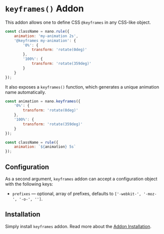 # `keyframes()` Addon

This addon allows one to define CSS `@keyframes` in any CSS-like object.

```js
const className = nano.rule({
    animation: 'my-animation 2s',
    '@keyframes my-animation': {
        '0%': {
            transform: 'rotate(0deg)'
        },
        '100%': {
            transform: 'rotate(359deg)'
        }
    }
});
```

It also exposes a `keyframes()` function, which generates a unique animation name automatically.

```js
const animation = nano.keyframes({
    '0%': {
        transform: 'rotate(0deg)'
    },
    '100%': {
        transform: 'rotate(359deg)'
    }
});

const className = rule({
    animation: `${animation} 5s`
});
```


## Configuration

As a second argument, `keyframes` addon can accept a configuration object with the following keys:

- `prefixes` &mdash; optional, array of prefixes, defaults to `['-webkit-', '-moz-', '-o-', '']`.


## Installation

Simply install `keyframes` addon. Read more about the [Addon Installation](./Addons.md#addon-installation).
